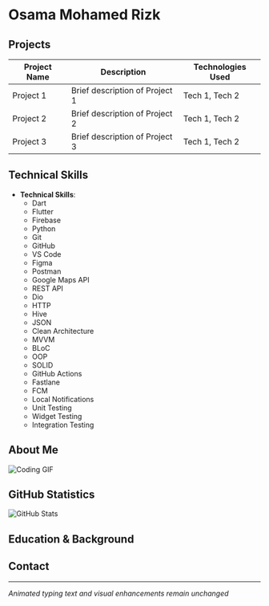 # Osama Mohamed Rizk

## Projects
| Project Name   | Description                       | Technologies Used      |
|----------------|-----------------------------------|------------------------|
| Project 1      | Brief description of Project 1   | Tech 1, Tech 2        |
| Project 2      | Brief description of Project 2   | Tech 1, Tech 2        |
| Project 3      | Brief description of Project 3   | Tech 1, Tech 2        |

## Technical Skills
- **Technical Skills**: 
  - Dart
  - Flutter
  - Firebase
  - Python
  - Git
  - GitHub
  - VS Code
  - Figma
  - Postman
  - Google Maps API
  - REST API
  - Dio
  - HTTP
  - Hive
  - JSON
  - Clean Architecture
  - MVVM
  - BLoC
  - OOP
  - SOLID
  - GitHub Actions
  - Fastlane
  - FCM
  - Local Notifications
  - Unit Testing
  - Widget Testing
  - Integration Testing

## About Me
![Coding GIF](link_to_gif)

## GitHub Statistics
![GitHub Stats](link_to_stats)

## Education & Background

## Contact

---

*Animated typing text and visual enhancements remain unchanged*